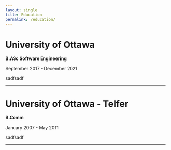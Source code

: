 ```yaml
---
layout: single
title: Education
permalink: /education/
---
```



# University of Ottawa

**B.ASc Software Engineering**

September 2017 - December 2021

sadfsadf

---
# University of Ottawa - Telfer

**B.Comm**

January 2007 - May 2011

sadfsadf

---



